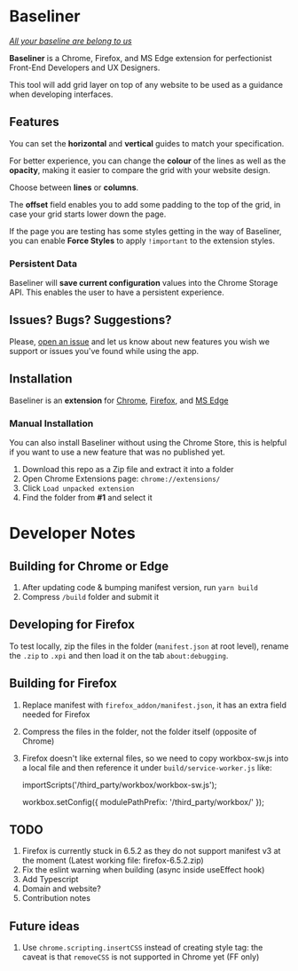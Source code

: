 Baseliner
======

*[All your baseline are belong to us](https://en.wikipedia.org/wiki/All_your_base_are_belong_to_us)*

**Baseliner** is a Chrome, Firefox, and MS Edge extension for perfectionist Front-End Developers and UX Designers.

This tool will add grid layer on top of any website to be used as a guidance when developing interfaces. 

## Features
You can set the **horizontal** and **vertical** guides to match your specification.

For better experience, you can change the **colour** of the lines as well as the **opacity**, making it easier to compare the grid with your website design.

Choose between **lines** or **columns**.

The **offset** field enables you to add some padding to the top of the grid, in case your grid starts lower down the page.
 
If the page you are testing has some styles getting in the way of Baseliner, you can enable **Force Styles** to apply `!important` to the extension styles.

### Persistent Data
Baseliner will **save current configuration** values into the Chrome Storage API. This enables the user to have a persistent experience.

## Issues? Bugs? Suggestions?
Please, [open an issue](https://github.com/jpedroribeiro/Baseliner/issues/new/choose) and let us know about new features you wish we support or issues you've found while using the app.

## Installation
Baseliner is an **extension** for [Chrome](https://chrome.google.com/webstore/detail/baseliner/agoopbiflnjadjfbhimhlmcbgmdgldld), [Firefox](https://addons.mozilla.org/en-GB/firefox/addon/baseliner-add-on/), and [MS Edge](https://microsoftedge.microsoft.com/addons/detail/baseliner/ifgkfekmbjholbkkloalielmlgdoljfh)    

### Manual Installation
You can also install Baseliner without using the Chrome Store, this is helpful if you want to use a new feature that was no published yet.

1. Download this repo as a Zip file and extract it into a folder
1. Open Chrome Extensions page: `chrome://extensions/`
1. Click `Load unpacked extension`
1. Find the folder from **#1** and select it

# Developer Notes

## Building for Chrome or Edge

1. After updating code & bumping manifest version, run `yarn build`
1. Compress `/build` folder and submit it

## Developing for Firefox

To test locally, zip the files in the folder (`manifest.json` at root level), rename the `.zip` to `.xpi` and then load it on the tab `about:debugging`.

## Building for Firefox

1. Replace manifest with `firefox_addon/manifest.json`, it has an extra field needed for Firefox
2. Compress the files in the folder, not the folder itself (opposite of Chrome)  
3. Firefox doesn't like external files, so we need to copy workbox-sw.js into a local file and then reference it under `build/service-worker.js` like:

     importScripts('/third_party/workbox/workbox-sw.js');
     
     workbox.setConfig({
       modulePathPrefix: '/third_party/workbox/'
     });
     

## TODO
1. Firefox is currently stuck in 6.5.2 as they do not support manifest v3 at the moment (Latest working file: firefox-6.5.2.zip)
2. Fix the eslint warning when building (async inside useEffect hook)
3. Add Typescript
4. Domain and website?
5. Contribution notes

## Future ideas
1. Use `chrome.scripting.insertCSS` instead of creating style tag: the caveat is that `removeCSS` is not supported in Chrome yet (FF only)
